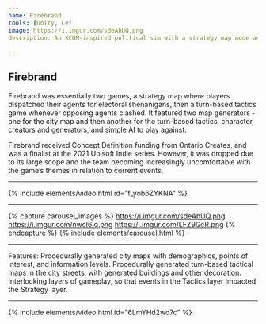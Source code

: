 ```yaml
---
name: Firebrand
tools: [Unity, C#]
image: https://i.imgur.com/sdeAhUQ.png
description: An XCOM-inspired political sim with a strategy map mode and a turn-based tactics encounter mode. Players would build political movements and battle for electoral domination while flirting with totalitarianism and the occult. Play until elections are suspended or the world ends, whichever comes first.

---
```

## Firebrand
Firebrand was essentially two games, a strategy map where players dispatched their agents for electoral shenanigans, then a turn-based tactics game whenever opposing agents clashed. It featured two map generators - one for the city map and then another for the turn-based tactics, character creators and generators, and simple AI to play against.

Firebrand received Concept Definition funding from Ontario Creates, and was a finalist at the 2021 Ubisoft Indie series. However, it was dropped due to its large scope and the team becoming increasingly uncomfortable with the game’s themes in relation to current events.

---

{% include elements/video.html id="f_yob6ZYKNA" %}

---

{% capture carousel_images %}
https://i.imgur.com/sdeAhUQ.png
https://i.imgur.com/nwcI6lq.png
https://i.imgur.com/LFZ9GcR.png
{% endcapture %}
{% include elements/carousel.html %}

---
Features:
Procedurally generated city maps with demographics, points of interest, and information levels.
Procedurally generated turn-based tactical maps in the city streets, with generated buildings and other decoration.
Interlocking layers of gameplay, so that events in the Tactics layer impacted the Strategy layer.

---

{% include elements/video.html id="6LmYHd2wo7c" %}